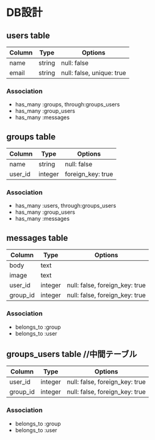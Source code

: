 # DB設計

## users table
|Column|Type|Options|
|------|----|-------|
|name|string|null: false|
|email|string|null: false,  unique: true|
### Association
- has_many :groups, through:groups_users
- has_many :group_users
- has_many :messages

## groups table
|Column|Type|Options|
|------|----|-------|
|name|string|null: false|
|user_id|integer|foreign_key: true|
### Association
- has_many :users, through:groups_users
- has_many :group_users
- has_many :messages

## messages table
|Column|Type|Options|
|------|----|-------|
|body|text||
|image|text||
|user_id|integer|null: false, foreign_key: true|
|group_id|integer|null: false, foreign_key: true|
### Association
- belongs_to :group
- belongs_to :user


## groups_users table //中間テーブル
|Column|Type|Options|
|------|----|-------|
|user_id|integer|null: false, foreign_key: true|
|group_id|integer|null: false, foreign_key: true|
### Association
- belongs_to :group
- belongs_to :user
